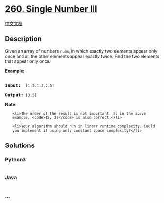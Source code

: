 # [260. Single Number III](https://leetcode.com/problems/single-number-iii)

[中文文档](/solution/0200-0299/0260.Single%20Number%20III/README.md)

## Description
<p>Given an array of numbers <code>nums</code>, in which exactly two elements appear only once and all the other elements appear exactly twice. Find the two elements that appear only once.</p>



<p><strong>Example:</strong></p>



<pre>

<strong>Input:</strong>  <code>[1,2,1,3,2,5]</code>

<strong>Output:</strong> <code>[3,5]</code></pre>



<p><b>Note</b>:</p>



<ol>

	<li>The order of the result is not important. So in the above example, <code>[5, 3]</code> is also correct.</li>

	<li>Your algorithm should run in linear runtime complexity. Could you implement it using only constant space complexity?</li>

</ol>


## Solutions


<!-- tabs:start -->

### **Python3**

```python

```

### **Java**

```java

```

### **...**
```

```

<!-- tabs:end -->